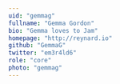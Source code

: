 ```yaml
---
uid: "gemmag"
fullname: "Gemma Gordon"
bio: "Gemma loves to Jam"
homepage: "http://reynard.io"
github: "GemmaG"
twitter: "em3r4ld6"
role: "core"
photo: "gemmag"
---
```

